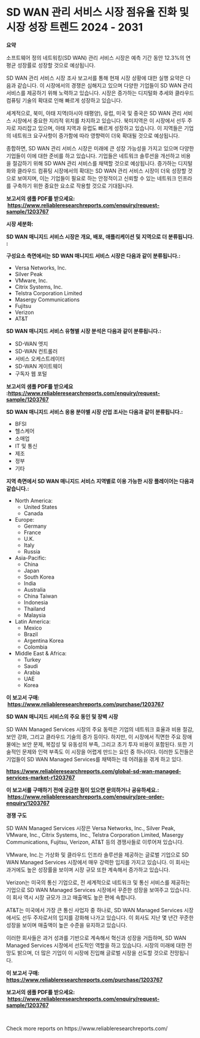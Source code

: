 <p><h1>SD WAN 관리 서비스 시장 점유율 진화 및 시장 성장 트렌드 2024 - 2031</h1></p><p><strong>요약</strong></p>
<p><p>소프트웨어 정의 네트워킹(SD WAN) 관리 서비스 시장은 예측 기간 동안 12.3%의 연평균 성장률로 성장할 것으로 예상됩니다. </p><p>SD WAN 관리 서비스 시장 조사 보고서를 통해 현재 시장 상황에 대한 실행 요약은 다음과 같습니다. 이 시장에서의 경쟁은 심해지고 있으며 다양한 기업들이 SD WAN 관리 서비스를 제공하기 위해 노력하고 있습니다. 시장은 증가하는 디지털화 추세와 클라우드 컴퓨팅 기술의 확대로 인해 빠르게 성장하고 있습니다.</p><p>세계적으로, 북미, 아태 지역(아시아 태평양), 유럽, 미국 및 중국은 SD WAN 관리 서비스 시장에서 중요한 지리적 위치를 차지하고 있습니다. 북미지역은 이 시장에서 선두 주자로 자리잡고 있으며, 아태 지역과 유럽도 빠르게 성장하고 있습니다. 이 지역들은 기업의 네트워크 요구사항이 증가함에 따라 영향력이 더욱 확대될 것으로 예상됩니다.</p><p>종합하면, SD WAN 관리 서비스 시장은 미래에 큰 성장 가능성을 가지고 있으며 다양한 기업들이 이에 대한 준비를 하고 있습니다. 기업들은 네트워크 솔루션을 개선하고 비용을 절감하기 위해 SD WAN 관리 서비스를 채택할 것으로 예상됩니다. 증가하는 디지털화와 클라우드 컴퓨팅 시장에서의 확대는 SD WAN 관리 서비스 시장이 더욱 성장할 것으로 보여지며, 이는 기업들이 필요로 하는 안정적이고 신뢰할 수 있는 네트워크 인프라를 구축하기 위한 중요한 요소로 작용할 것으로 기대됩니다.</p></p>
<p><strong>보고서의 샘플 PDF를 받으세요: &nbsp;<a href="https://www.reliableresearchreports.com/enquiry/request-sample/1203767">https://www.reliableresearchreports.com/enquiry/request-sample/1203767</a></strong></p>
<p><strong>시장 세분화:</strong></p>
<p><strong> SD WAN 매니지드 서비스 시장은 개요, 배포, 애플리케이션 및 지역으로 더 분류됩니다. :</strong></p>
<p><strong>구성요소 측면에서는 SD WAN 매니지드 서비스 시장은 다음과 같이 분류됩니다.:</strong></p>
<p><ul><li>Versa Networks, Inc.</li><li>Silver Peak</li><li>VMware, Inc.</li><li>Citrix Systems, Inc.</li><li>Telstra Corporation Limited</li><li>Masergy Communications</li><li>Fujitsu</li><li>Verizon</li><li>AT&T</li></ul></p>
<p><strong> SD WAN 매니지드 서비스 유형별 시장 분석은 다음과 같이 분류됩니다.:</strong></p>
<p><ul><li>SD-WAN 엣지</li><li>SD-WAN 컨트롤러</li><li>서비스 오케스트레이터</li><li>SD-WAN 게이트웨이</li><li>구독자 웹 포털</li></ul></p>
<p><strong>보고서의 샘플 PDF를 받으세요 :<a href="https://www.reliableresearchreports.com/enquiry/request-sample/1203767">https://www.reliableresearchreports.com/enquiry/request-sample/1203767</a></strong></p>
<p><strong> SD WAN 매니지드 서비스 응용 분야별 시장 산업 조사는 다음과 같이 분류됩니다.:</strong></p>
<p><ul><li>BFSI</li><li>헬스케어</li><li>소매업</li><li>IT 및 통신</li><li>제조</li><li>정부</li><li>기타</li></ul></p>
<p><strong>지역 측면에서 SD WAN 매니지드 서비스 지역별로 이용 가능한 시장 플레이어는 다음과 같습니다.:</strong></p>
<p><ul>
    <li>
        North America:
        <ul>
            <li>United States</li>
            <li>Canada</li>
        </ul>
    </li>
    <li>
        Europe:
        <ul>
            <li>Germany</li>
            <li>France</li>
            <li>U.K.</li>
            <li>Italy</li>
            <li>Russia</li>
        </ul>
    </li>
    <li>
        Asia-Pacific:
        <ul>
            <li>China</li>
            <li>Japan</li>
            <li>South Korea</li>
            <li>India</li>
            <li>Australia</li>
            <li>China Taiwan</li>
            <li>Indonesia</li>
            <li>Thailand</li>
            <li>Malaysia</li>
        </ul>
    </li>
    <li>
        Latin America:
        <ul>
            <li>Mexico</li>
            <li>Brazil</li>
            <li>Argentina Korea</li>
            <li>Colombia</li>
        </ul>
    </li>
    <li>
        Middle East & Africa:
        <ul>
            <li>Turkey</li>
            <li>Saudi</li>
            <li>Arabia</li>
            <li>UAE</li>
            <li>Korea</li>
        </ul>
    </li>
    </ul></p>
<p><strong>이 보고서 구매: &nbsp;<a href="https://www.reliableresearchreports.com/purchase/1203767">https://www.reliableresearchreports.com/purchase/1203767</a></strong></p>
<p><strong>SD WAN 매니지드 서비스의 주요 동인 및 장벽 시장</strong></p>
<p><p>SD WAN Managed Services 시장의 주요 동력은 기업의 네트워크 효율과 비용 절감, 보안 강화, 그리고 클라우드 기술의 증가 등이다. 하지만, 이 시장에서 직면한 주요 장애물에는 보안 문제, 복잡성 및 유동성의 부족, 그리고 초기 투자 비용이 포함된다. 또한 기술적인 문제와 인력 부족도 이 시장을 어렵게 만드는 요인 중 하나이다. 이러한 도전들은 기업들이 SD WAN Managed Services를 채택하는 데 어려움을 겪게 하고 있다.</p></p>
<p><strong><a href="https://www.reliableresearchreports.com/global-sd-wan-managed-services-market-r1203767">https://www.reliableresearchreports.com/global-sd-wan-managed-services-market-r1203767</a></strong></p>
<p><strong>이 보고서를 구매하기 전에 궁금한 점이 있으면 문의하거나 공유하세요.: &nbsp;<a href="https://www.reliableresearchreports.com/enquiry/pre-order-enquiry/1203767">https://www.reliableresearchreports.com/enquiry/pre-order-enquiry/1203767</a></strong></p>
<p><strong>경쟁 구도</strong></p>
<p><p>SD WAN Managed Services 시장은 Versa Networks, Inc., Silver Peak, VMware, Inc., Citrix Systems, Inc., Telstra Corporation Limited, Masergy Communications, Fujitsu, Verizon, AT&T 등의 경쟁사들로 이루어져 있습니다.</p><p>VMware, Inc.는 가상화 및 클라우드 인프라 솔루션을 제공하는 글로벌 기업으로 SD WAN Managed Services 시장에서 매우 강력한 입지를 가지고 있습니다. 이 회사는 과거에도 높은 성장률을 보이며 시장 규모 또한 계속해서 증가하고 있습니다.</p><p>Verizon는 미국의 통신 기업으로, 전 세계적으로 네트워크 및 통신 서비스를 제공하는 기업으로 SD WAN Managed Services 시장에서 꾸준한 성장을 보여주고 있습니다. 이 회사 역시 시장 규모가 크고 매출액도 높은 편에 속합니다.</p><p>AT&T는 미국에서 가장 큰 통신 사업자 중 하나로, SD WAN Managed Services 시장에서도 선두 주자로서의 입지를 강화해 나가고 있습니다. 이 회사도 지난 몇 년간 꾸준한 성장을 보이며 매출액이 높은 수준을 유지하고 있습니다.</p><p>이러한 회사들은 과거 성과를 기반으로 계속해서 혁신과 성장을 거듭하며, SD WAN Managed Services 시장에서 선도적인 역할을 하고 있습니다. 시장의 미래에 대한 전망도 밝으며, 더 많은 기업이 이 시장에 진입해 글로벌 시장을 선도할 것으로 전망됩니다.</p></p>
<p><strong>이 보고서 구매: &nbsp; <a href="https://www.reliableresearchreports.com/purchase/1203767">https://www.reliableresearchreports.com/purchase/1203767</a></strong></p>
<p><strong>보고서의 샘플 PDF를 받으세요: &nbsp;<a href="https://www.reliableresearchreports.com/enquiry/request-sample/1203767">https://www.reliableresearchreports.com/enquiry/request-sample/1203767</a></strong><strong></strong></p>
<p>&nbsp;</p>
<p>Check more reports on https://www.reliableresearchreports.com/</p>